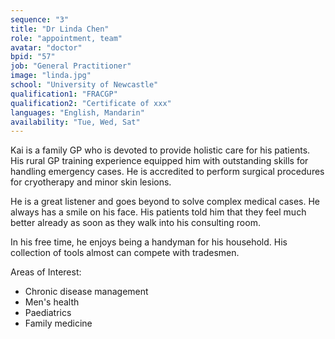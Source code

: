```yaml
---
sequence: "3"
title: "Dr Linda Chen"
role: "appointment, team"
avatar: "doctor"
bpid: "57"
job: "General Practitioner"
image: "linda.jpg"
school: "University of Newcastle"
qualification1: "FRACGP"
qualification2: "Certificate of xxx"
languages: "English, Mandarin"
availability: "Tue, Wed, Sat"
---
```


Kai is a family GP who is devoted to provide holistic care for his patients. His rural GP training experience equipped him with outstanding skills for handling emergency cases. He is accredited to perform surgical procedures for cryotherapy and minor skin lesions.    

He is a great listener and goes beyond to solve complex medical cases. He always has a smile on his face. His patients told him that they feel much better already as soon as they walk into his consulting room.    

In his free time, he enjoys being a handyman for his household. His collection of tools almost can compete with tradesmen.    

Areas of Interest:
- Chronic disease management 
- Men's health
- Paediatrics
- Family medicine